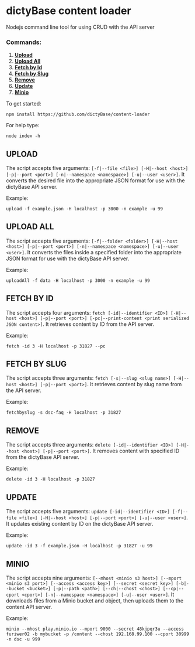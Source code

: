 # dictyBase content loader

Nodejs command line tool for using CRUD with the API server

### Commands:

1.  **[Upload](#upload)**
2.  **[Upload All](#upload-all)**
3.  **[Fetch by Id](#fetch-by-id)**
4.  **[Fetch by Slug](#fetch-by-slug)**
5.  **[Remove](#remove)**
6.  **[Update](#update)**
7.  **[Minio](#minio)**

To get started:

```
npm install https://github.com/dictyBase/content-loader
```

For help type:

```
node index -h
```

## UPLOAD

The script accepts five arguments: `[-f|--file <file>] [-H|--host <host>] [-p|--port <port>] [-n|--namespace <namespace>] [-u|--user <user>]`. It converts the desired file into the appropriate JSON format for use with the dictyBase API server.

Example:

```
upload -f example.json -H localhost -p 3000 -n example -u 99
```

## UPLOAD ALL

The script accepts five arguments: `[-f|--folder <folder>] [-H|--host <host>] [-p|--port <port>] [-n|--namespace <namespace>] [-u|--user <user>]`. It converts the files inside a specified folder into the appropriate JSON format for use with the dictyBase API server.

Example:

```
uploadAll -f data -H localhost -p 3000 -n example -u 99
```

## FETCH BY ID

The script accepts four arguments: `fetch [-id|--identifier <ID>] [-H|--host <host>] [-p|--port <port>] [-pc|--print-content <print serialized JSON content>]`. It retrieves content by ID from the API server.

Example:

```
fetch -id 3 -H localhost -p 31827 --pc
```

## FETCH BY SLUG

The script accepts three arguments: `fetch [-s|--slug <slug name>] [-H|--host <host>] [-p|--port <port>]`. It retrieves content by slug name from the API server.

Example:

```
fetchbyslug -s dsc-faq -H localhost -p 31827
```

## REMOVE

The script accepts three arguments: `delete [-id|--identifier <ID>] [-H|--host <host>] [-p|--port <port>]`. It removes content with specified ID from the dictyBase API server.

Example:

```
delete -id 3 -H localhost -p 31827
```

## UPDATE

The script accepts five arguments: `update [-id|--identifier <ID>] [-f|--file <file>] [-H|--host <host>] [-p|--port <port>] [-u|--user <user>]`. It updates existing content by ID on the dictyBase API server.

Example:

```
update -id 3 -f example.json -H localhost -p 31827 -u 99
```

## MINIO

The script accepts nine arguments: `[--mhost <minio s3 host>] [--mport <minio s3 port>] [--access <access key>] [--secret <secret key>] [-b|--bucket <bucket>] [-p|--path <path>] [--ch|--chost <chost>] [--cp|--cport <cport>] [-n|--namespace <namespace>] [-u|--user <user>]`. It downloads files from a Minio bucket and object, then uploads them to the content API server.

Example:

```
minio --mhost play.minio.io --mport 9000 --secret 48kjpqr3u --access furiwer02 -b mybucket -p /content --chost 192.168.99.100 --cport 30999 -n dsc -u 999
```
